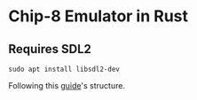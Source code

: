 # Chip-8 Emulator in Rust

## Requires SDL2

`sudo apt install libsdl2-dev`

Following this [guide](https://github.com/aquova/chip8-book)'s structure.